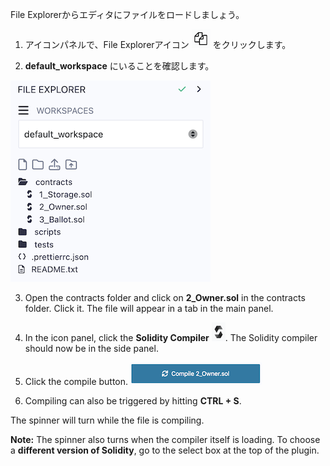File Explorerからエディタにファイルをロードしましょう。

1. アイコンパネルで、File Explorerアイコン ![file explorer icon](https://raw.githubusercontent.com/ethereum/remix-workshops/master/Basics/load_and_compile/images/files1.png "file explorer icon") をクリックします。

2. **default_workspace** にいることを確認します。

![default workspace](https://raw.githubusercontent.com/ethereum/remix-workshops/master/Basics/load_and_compile/images/default_workspace_open.png)

3. Open the contracts folder and click on **2_Owner.sol** in the contracts folder. Click it. The file will appear in a tab in the main panel.

4. In the icon panel, click the **Solidity Compiler** ![solidity compiler icon](https://raw.githubusercontent.com/ethereum/remix-workshops/master/Basics/load_and_compile/images/solidity1.png "solidity compiler icon"). The Solidity compiler should now be in the side panel.

5. Click the compile button.
   ![compile 2\_owner](https://raw.githubusercontent.com/ethereum/remix-workshops/master/Basics/load_and_compile/images/compile2owner.png "compile 2_Owner")

6. Compiling can also be triggered by hitting **CTRL + S**.

The spinner will turn while the file is compiling.

**Note:** The spinner also turns when the compiler itself is loading.  To choose a **different version of Solidity**, go to the select box at the top of the plugin.
